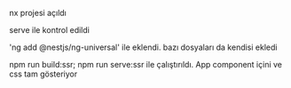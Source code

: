 nx projesi açıldı


serve ile kontrol edildi


'ng add @nestjs/ng-universal' ile eklendi. bazı dosyaları da kendisi ekledi


npm run build:ssr; npm run serve:ssr ile çalıştırıldı. App component içini ve css tam gösteriyor


